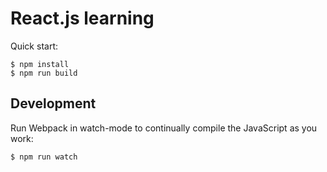 # React.js learning

Quick start:

```
$ npm install
$ npm run build
````

## Development

Run Webpack in watch-mode to continually compile the JavaScript as you work:

```
$ npm run watch
```
